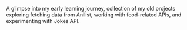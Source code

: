 A glimpse into my early learning journey, collection of my old projects exploring fetching data from Anilist, working with food-related APIs, and experimenting with Jokes API.
